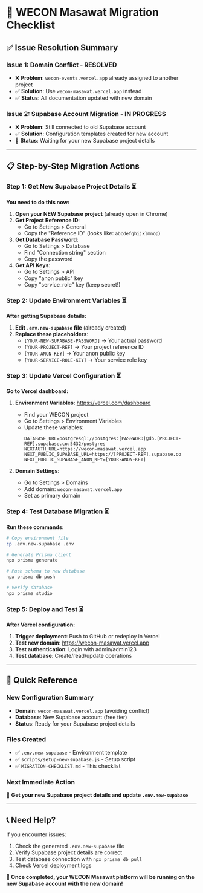 # 🔄 WECON Masawat Migration Checklist

## ✅ **Issue Resolution Summary**

### **Issue 1: Domain Conflict - RESOLVED**
- ❌ **Problem**: `wecon-events.vercel.app` already assigned to another project
- ✅ **Solution**: Use `wecon-masawat.vercel.app` instead
- ✅ **Status**: All documentation updated with new domain

### **Issue 2: Supabase Account Migration - IN PROGRESS**
- ❌ **Problem**: Still connected to old Supabase account
- ✅ **Solution**: Configuration templates created for new account
- 🔄 **Status**: Waiting for your new Supabase project details

---

## 📋 **Step-by-Step Migration Actions**

### **Step 1: Get New Supabase Project Details** ⏳
**You need to do this now:**

1. **Open your NEW Supabase project** (already open in Chrome)
2. **Get Project Reference ID**:
   - Go to Settings > General
   - Copy the "Reference ID" (looks like: `abcdefghijklmnop`)
3. **Get Database Password**:
   - Go to Settings > Database
   - Find "Connection string" section
   - Copy the password
4. **Get API Keys**:
   - Go to Settings > API
   - Copy "anon public" key
   - Copy "service_role" key (keep secret!)

### **Step 2: Update Environment Variables** ⏳
**After getting Supabase details:**

1. **Edit `.env.new-supabase` file** (already created)
2. **Replace these placeholders**:
   - `[YOUR-NEW-SUPABASE-PASSWORD]` → Your actual password
   - `[YOUR-PROJECT-REF]` → Your project reference ID
   - `[YOUR-ANON-KEY]` → Your anon public key
   - `[YOUR-SERVICE-ROLE-KEY]` → Your service role key

### **Step 3: Update Vercel Configuration** ⏳
**Go to Vercel dashboard:**

1. **Environment Variables**: https://vercel.com/dashboard
   - Find your WECON project
   - Go to Settings > Environment Variables
   - Update these variables:
     ```
     DATABASE_URL=postgresql://postgres:[PASSWORD]@db.[PROJECT-REF].supabase.co:5432/postgres
     NEXTAUTH_URL=https://wecon-masawat.vercel.app
     NEXT_PUBLIC_SUPABASE_URL=https://[PROJECT-REF].supabase.co
     NEXT_PUBLIC_SUPABASE_ANON_KEY=[YOUR-ANON-KEY]
     ```

2. **Domain Settings**:
   - Go to Settings > Domains
   - Add domain: `wecon-masawat.vercel.app`
   - Set as primary domain

### **Step 4: Test Database Migration** ⏳
**Run these commands:**

```bash
# Copy environment file
cp .env.new-supabase .env

# Generate Prisma client
npx prisma generate

# Push schema to new database
npx prisma db push

# Verify database
npx prisma studio
```

### **Step 5: Deploy and Test** ⏳
**After Vercel configuration:**

1. **Trigger deployment**: Push to GitHub or redeploy in Vercel
2. **Test new domain**: https://wecon-masawat.vercel.app
3. **Test authentication**: Login with admin/admin123
4. **Test database**: Create/read/update operations

---

## 🚨 **Quick Reference**

### **New Configuration Summary**
- **Domain**: `wecon-masawat.vercel.app` (avoiding conflict)
- **Database**: New Supabase account (free tier)
- **Status**: Ready for your Supabase project details

### **Files Created**
- ✅ `.env.new-supabase` - Environment template
- ✅ `scripts/setup-new-supabase.js` - Setup script
- ✅ `MIGRATION-CHECKLIST.md` - This checklist

### **Next Immediate Action**
🔄 **Get your new Supabase project details and update `.env.new-supabase`**

---

## 📞 **Need Help?**

If you encounter issues:
1. Check the generated `.env.new-supabase` file
2. Verify Supabase project details are correct
3. Test database connection with `npx prisma db pull`
4. Check Vercel deployment logs

**🎉 Once completed, your WECON Masawat platform will be running on the new Supabase account with the new domain!**
